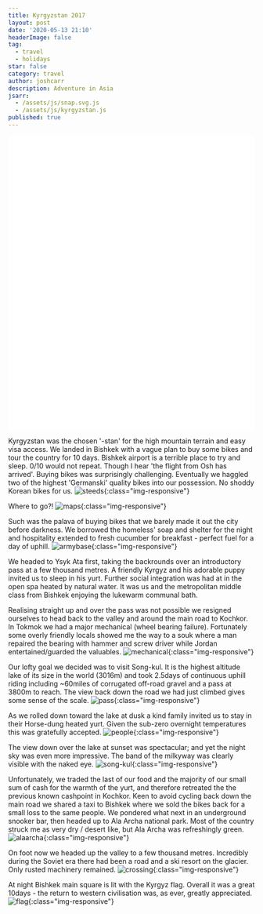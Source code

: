 ```yaml
---
title: Kyrgyzstan 2017
layout: post
date: '2020-05-13 21:10'
headerImage: false
tag:
  - travel
  - holidays
star: false
category: travel
author: joshcarr
description: Adventure in Asia
jsarr:
  - /assets/js/snap.svg.js
  - /assets/js/kyrgyzstan.js
published: true
---
```


<style>
.container {
  position: sticky;
  position: -webkit-sticky;
  top:0;
  background-color: white;
  z-index:10;
  height: 15vh;
}
</style>
<div class="container">
<svg id="someID" width="100%" height="100%" preserveAspectRatio="none"  viewBox="0 0 600 150" ></svg>
</div>

<div markdown="1" class="contentCont" id="scroll">

Kyrgyzstan was the chosen '-stan' for the high mountain terrain and easy visa access. We landed in Bishkek with a vague plan to buy some bikes and tour the country for 10 days. Bishkek airport is a terrible place to try and sleep. 0/10 would not repeat. Though I hear 'the flight from Osh has arrived'. Buying bikes was surprisingly challenging. Eventually we haggled two of the highest 'Germanski' quality bikes into our possession. No shoddy Korean bikes for us.
![steeds](/assets/images/kyrgyzstan/steeds-min.JPG){:class="img-responsive"}

Where to go?!
![maps](/assets/images/kyrgyzstan/maps-min.JPG){:class="img-responsive"}

Such was the palava of buying bikes that we barely made it out the city before darkness. We borrowed the homeless' soap and shelter for the night and hospitality extended to fresh cucumber for breakfast - perfect fuel for a day of uphill. 
![armybase](/assets/images/kyrgyzstan/armybase-min.JPG){:class="img-responsive"}

We headed to Ysyk Ata first, taking the backrounds over an introductory pass at a few thousand metres. A friendly Kyrgyz and his adorable puppy invited us to sleep in his yurt. Further social integration was had at in the open spa heated by natural water. It was us and the metropolitan middle class from Bishkek enjoying the lukewarm communal bath.

Realising straight up and over the pass was not possible we resigned ourselves to head back to the valley and around the main road to Kochkor. In Tokmok we had a major mechanical (wheel bearing failure). Fortunately some overly friendly locals showed me the way to a souk where a man repaired the bearing with hammer and screw driver while Jordan entertained/guarded the valuables.
![mechanical](/assets/images/kyrgyzstan/mechanical-min.JPG){:class="img-responsive"}

Our lofty goal we decided was to visit Song-kul. It is the highest altitude lake of its size in the world (3016m) and took 2.5days of continuous uphill riding including ~60miles of corrugated off-road gravel and a pass at 3800m to reach. The view back down the road we had just climbed gives some sense of the scale. 
![pass](/assets/images/kyrgyzstan/pass-min.JPG){:class="img-responsive"}

As we rolled down toward the lake at dusk a kind family invited us to stay in their Horse-dung heated yurt. Given the sub-zero overnight temperatures this was gratefully accepted.
![people](/assets/images/kyrgyzstan/people-min.JPG){:class="img-responsive"}

The view down over the lake at sunset was spectacular; and yet the night sky was even more impressive. The band of the milkyway was clearly visible with the naked eye.
![song-kul](/assets/images/kyrgyzstan/songKul-min.JPG){:class="img-responsive"}

Unfortunately, we traded the last of our food and the majority of our small sum of cash for the warmth of the yurt, and therefore retreated the the previous known cashpoint in Kochkor. Keen to avoid cycling back down the main road we shared a taxi to Bishkek where we sold the bikes back for a small loss to the same people. We pondered what next in an underground snooker bar, then headed up to Ala Archa national park. Most of the country struck me as very dry / desert like, but Ala Archa was refreshingly green.
![alaarcha](/assets/images/kyrgyzstan/alaarcha-min.JPG){:class="img-responsive"}

On foot now we headed up the valley to a few thousand metres. Incredibly during the Soviet era there had been a road and a ski resort on the glacier. Only rusted machinery remained. 
![crossing](/assets/images/kyrgyzstan/crossing-min.JPG){:class="img-responsive"}

At night Bishkek main square is lit with the Kyrgyz flag. Overall it was a great 10days - the return to western civilisation was, as ever, greatly appreciated.  
![flag](/assets/images/kyrgyzstan/flag-min.JPG){:class="img-responsive"}
</div>
